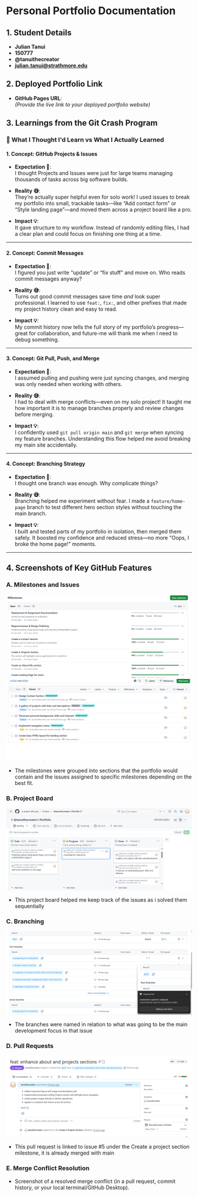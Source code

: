 # Personal Portfolio Documentation

## 1. Student Details

- **Julian Tanui**
- **150777**
- **@tanuithecreator**
- **julian.tanui@strathmore.edu**

## 2. Deployed Portfolio Link

- **GitHub Pages URL**:  
  _(Provide the live link to your deployed portfolio website)_

## 3. Learnings from the Git Crash Program

### 🧠 What I Thought I'd Learn vs What I Actually Learned

#### **1. Concept: GitHub Projects & Issues**

- **Expectation 👀**:  
  I thought Projects and Issues were just for large teams managing thousands of tasks across big software builds.

- **Reality 😅**:  
  They’re actually super helpful even for solo work! I used issues to break my portfolio into small, trackable tasks—like “Add contact form” or “Style landing page”—and moved them across a project board like a pro.

- **Impact 💡**:  
  It gave structure to my workflow. Instead of randomly editing files, I had a clear plan and could focus on finishing one thing at a time.

---

#### **2. Concept: Commit Messages**

- **Expectation 👀**:  
  I figured you just write “update” or “fix stuff” and move on. Who reads commit messages anyway?

- **Reality 😅**:  
  Turns out good commit messages save time *and* look super professional. I learned to use `feat:`, `fix:`, and other prefixes that made my project history clean and easy to read.

- **Impact 💡**:  
  My commit history now tells the full story of my portfolio’s progress—great for collaboration, and future-me will thank me when I need to debug something.

---

#### **3. Concept: Git Pull, Push, and Merge**

- **Expectation 👀**:  
  I assumed pulling and pushing were just syncing changes, and merging was only needed when working with others.

- **Reality 😅**:  
  I had to deal with merge conflicts—even on my solo project! It taught me how important it is to manage branches properly and review changes before merging.

- **Impact 💡**:  
  I confidently used `git pull origin main` and `git merge` when syncing my feature branches. Understanding this flow helped me avoid breaking my main site accidentally.

---

#### **4. Concept: Branching Strategy**

- **Expectation 👀**:  
  I thought one branch was enough. Why complicate things?

- **Reality 😅**:  
  Branching helped me experiment without fear. I made a `feature/home-page` branch to test different hero section styles without touching the main branch.

- **Impact 💡**:  
  I built and tested parts of my portfolio in isolation, then merged them safely. It boosted my confidence and reduced stress—no more "Oops, I broke the home page!" moments.

---
## 4. Screenshots of Key GitHub Features

### A. Milestones and Issues
![alt text](milestones.png)
![alt text](issues.png)

- The milestones were grouped into sections that the portfolio would contain and the issues assigned to specific milestones depending on  the best fit.

### B. Project Board

![alt text](projectboard.png)

- This project board helped me keep track of the issues as i solved them sequentially

### C. Branching

![alt text](branches.png)
- The branches were named in relation to what was going to be the main development focus in that issue
### D. Pull Requests

![alt text](pullrequest.png)
- This pull request is linked to issue #5 under the Create a project section milestone, it is already merged with main
### E. Merge Conflict Resolution

- Screenshot of a resolved merge conflict (in a pull request, commit history, or your local terminal/GitHub Desktop).
